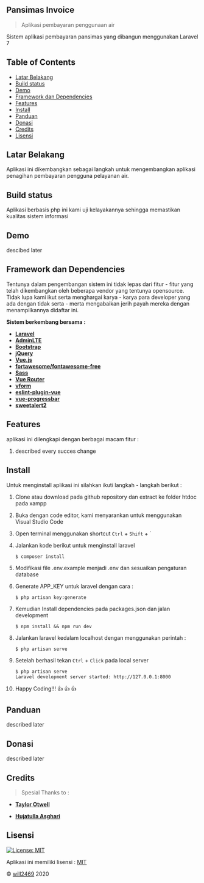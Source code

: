 ## Pansimas Invoice
>Aplikasi pembayaran penggunaan air

Sistem aplikasi pembayaran pansimas yang dibangun menggunakan Laravel 7

## Table of Contents

- [Latar Belakang](#latar-belakang)
- [Build status](#build-status)
- [Demo](#demo)
- [Framework dan Dependencies](#framework-dan-dependencies)
- [Features](#features)
- [Install](#install)
- [Panduan](#panduan)
- [Donasi](#panduan)
- [Credits](#credits)
- [Lisensi](#lisensi)

## Latar Belakang
Aplikasi ini dikembangkan sebagai langkah untuk mengembangkan aplikasi penagihan pembayaran pengguna pelayanan air.

## Build status
Aplikasi berbasis php ini kami uji kelayakannya sehingga memastikan kualitas sistem informasi
 
## Demo
descibed later

## Framework dan Dependencies

Tentunya dalam pengembangan sistem ini tidak lepas dari fitur - fitur yang telah dikembangkan oleh beberapa vendor yang tentunya opensource. Tidak lupa kami ikut serta menghargai karya - karya para developer yang ada dengan tidak serta - merta mengabaikan jerih payah mereka dengan menampilkannya didaftar ini.

<b>Sistem berkembang bersama : </b>
- **[Laravel](https://laravel.com/)**
- **[AdminLTE](https://adminlte.io/)**
- **[Bootstrap](https://getbootstrap.com/)**
- **[jQuery](https://jquery.com/)**
- **[Vue.js](https://vuejs.org/)**
- **[fortawesome/fontawesome-free](https://fontawesome.com/)**
- **[Sass](https://sass-lang.com/)**
- **[Vue Router](https://router.vuejs.org/)**
- **[vform](https://www.npmjs.com/package/vform)**
- **[eslint-plugin-vue](https://www.npmjs.com/package/eslint-plugin-vue)**
- **[vue-progressbar](http://hilongjw.github.io/vue-progressbar/)**
- **[sweetalert2](https://sweetalert2.github.io/)**

## Features

aplikasi ini dilengkapi dengan berbagai macam fitur :
1. described every succes change


## Install

Untuk menginstall aplikasi ini silahkan ikuti langkah - langkah berikut :

1. Clone atau download pada github repository dan extract ke folder htdoc pada xampp

2. Buka dengan code editor, kami menyarankan untuk menggunakan Visual Studio Code

3. Open terminal menggunakan shortcut `Ctrl` + `Shift` + `

4. Jalankan kode berikut untuk menginstall laravel

    ```
    $ composer install
    ```

5. Modifikasi file .env.example menjadi .env dan sesuaikan pengaturan database

6. Generate APP_KEY untuk laravel dengan cara :

    ```
    $ php artisan key:generate
    ```

7. Kemudian Install dependencies pada packages.json dan jalan development

    ```
    $ npm install && npm run dev
    ```

8. Jalankan laravel kedalam localhost dengan menggunakan perintah :

    ```
    $ php artisan serve
    ```

9. Setelah berhasil tekan `Ctrl` + `Click` pada local server

    ```
    $ php artisan serve
    Laravel development server started: http://127.0.0.1:8000
    ```

10. Happy Coding!!! :thumbsup: :thumbsup: :thumbsup:

## Panduan
described later

## Donasi
described later

## Credits
>Spesial Thanks to :

- **[Taylor Otwell](mailto:taylor@laravel.com)**

- **[Hujatulla Asghari](https://www.youtube.com/channel/UCnj1BK9TU32-bOlZ9415fuw)**

## Lisensi

[![License: MIT](https://img.shields.io/badge/License-MIT-yellow.svg)](https://opensource.org/licenses/MIT)

Aplikasi ini memiliki lisensi : [MIT](https://opensource.org/licenses/MIT)

© [will2469](https://github.com/will2469) 2020